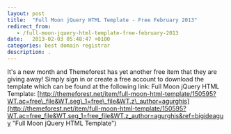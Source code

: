 ```yaml
---
layout: post
title:  "Full Moon jQuery HTML Template - Free February 2013"
redirect_from:
   - /full-moon-jquery-html-template-free-february-2013
date:   2013-02-03 05:48:47 +0100
categories: best domain registrar
description: .
---
```


It's a new month and Themeforest has yet another free item that they are giving away! Simply sign in or create a free account to download the template which can be found at the following link: Full Moon jQuery HTML Template: [http://themeforest.net/item/full-moon-html-template/150595?WT.ac=free\_file&WT.seg\_1=free\_file&WT.z\_author=agurghis](http://themeforest.net/item/full-moon-html-template/150595?WT.ac=free_file&WT.seg_1=free_file&WT.z_author=agurghis&ref=bigideaguy "Full Moon jQuery HTML Template")